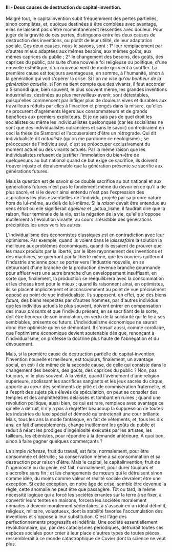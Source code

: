 #### III - Deux causes de destruction du capital-invention.

Malgré tout, le capitalinvention subit fréquemment des pertes partielles, sinon complètes, et, quoique destinées à être comblées avec avantage, elles ne laissent pas d'être momentanément ressenties avec douleur. Pour juger de la gravité de ces pertes, distinguons entre les deux causes de destruction des inventions, ou plutôt de leur utilité, de leur adaptation sociale. Ces deux causes, nous le savons, sont : 1° leur remplacement par d'autres mieux adaptées aux mêmes besoins, aux mêmes goûts, aux mêmes caprices du publie ; 2° le changement des besoins, des goûts, des caprices du public, par suite d'une nouvelle foi religieuse ou politique, d'une nouvelle esthétique, d'un nouveau vent de mode qui vient à souffler. La première cause est toujours avantageuse, en somme, à l'humanité, sinon à la génération qui voit s'opérer la crise. Si l'on _ne vise qu'au bonheur de la génération actuelle,_ si l'on ne tient compte que des vivants, il faut accorder à Sismondi que, bien souvent, le plus souvent même, les grandes inventions industrielles, destinées au plus merveilleux avenir, sont détestables, puisqu'elles commencent par infliger plus de douleurs vives et durables aux travailleurs réduits par elles à l'inaction et plongés dans la misère, qu'elles ne procurent d'agréments légers aux consommateurs et de grands bénéfices aux premiers exploiteurs. Et je ne sais pas de quel droit les socialistes ou même les individualistes quelconques (car les socialistes ne sont que des individualistes outranciers et sans le savoir) contrediraient en ceci la thèse de Sismondi et l'accuseraient d'être un rétrograde. Qui dit individualiste dit _actualiste_ (qu'on me pardonne ce néologisme) ; se préoccuper de l'individu seul, c'est se préoccuper exclusivement du moment actuel ou des vivants actuels. Par la même raison que les individualistes refusent de justifier l'immolation du bien-être de quelquesuns au but national quand ce but exige ce sacrifice, ils doivent trouver injuste et déraisonnable que la génération présente se sacrifie aux générations futures.

Mais la question est de savoir si ce double sacrifice au but national et aux générations futures n'est pas le fondement même du devoir en ce qu'il a de plus sacré, et si le devoir ainsi entendu n'est pas l'expression des aspirations les plus essentielles de l'individu, projeté par sa propre nature hors de lui-même, au delà de lui-même. Si la _raison_ devait être entendue au sens étroit où elle signifierait _égoïsme_ et _actua_lisme, il faudrait dire que la raison, fleur terminale de la vie, est la négation de la vie, qu'elle s'oppose inutilement à l'évolution vivante, au cours irrésistible des générations précipitées les unes vers les autres.

L'individualisme des économistes classiques est en contradiction avec leur optimisme. Par exemple, quand ils voient dans le _laissezfaire_ la solution la meilleure aux problèmes économiques, quand ils essaient de prouver que les maux produits par la liberté, par le libre rayonnement des inventions et des machines, se guériront par la liberté même, que les ouvriers quitteront l'industrie ancienne pour se porter vers l'industrie nouvelle, en se détournant d'une branche de la production devenue branche gourmande pour affluer vers une autre branche d'un développement insuffisant, en sorte que, finalement, la production se rééquilibrera avec la consommation et les choses iront pour le mieux ; quand ils raisonnent ainsi, en optimistes, ils se placent implicitement et inconsciemment au point de vue précisément opposé au point de vue individualiste. Ils supposent, en effet, que des biens _futurs,_ des biens respectés par d'autres hommes, par d'autres individus que les individus actuels le plus souvent, doivent entrer en compensation des maux _présents_ et que l'individu présent, en se sacrifiant de la sorte, doit être heureux de son immolation, en vertu de la solidarité qui le lie à ses semblables, présents ou futurs. L'individualisme économique ne saurait donc être optimiste qu'en se démontant. Il s'ensuit aussi, comme corollaire, que l'optimisme économique devient soutenable dès que, renonçant à l'individualisme, on professe la doctrine plus haute de l'abnégation et du dévouement.

Mais, si la première cause de destruction partielle du capital-invention, l'invention nouvelle et meilleure, est toujours, finalement, un avantage social, en est-il de même de la seconde cause, de celle qui consiste dans le changement des besoins, des goûts, des caprices du public ? Non, pas toujours, ni le plus souvent. A la vérité, quand l'avènement d'une religion supérieure, abolissant les sacrifices sanglants et les jeux sacrés du cirque, apporte au cœur des sentiments de pitié et de commisération fraternelle, et à l'esprit des sujets plus élevés de spéculation, on peut se consoler des temples et des amphithéâtres délaissés et tombant en ruines ; quand une révolution politique, aussi bien, ce qui est rare, remplace avec avantage ce qu'elle a détruit, il n'y a pas à regretter beaucoup la suppression de toutes les industries du luxe spécial et démodé qu'entretenait une cour brillante. Mais, tous les ans la mode fantasque, en fait de vêtements, et, tous les dix ans, en fait d'ameublements, change inutilement les goûts du public et réduit à néant les prodiges d'ingéniosité exécutés par les artistes, les tailleurs, les ébénistes, pour répondre à la demande antérieure. À quoi bon, sinon à faire gagner quelques commerçants ?

La simple _richesse,_ fruit du travail, est faite, normalement, pour être consommée et détruite ; sa conservation même a sa consommation et sa destruction pour raison d'être. Mais le capital, le capitalinvention, fruit de l'ingéniosité ou du génie, est fait, normalement, pour durer toujours et s'accroître sans fin ; et les changements de mœurs qui le détruisent sinon comme idée, du moins comme valeur et réalité sociale devraient être une exception. Si cette exception, en notre âge de crise, semble être devenue la règle, cette anomalie ne peut être que passagère. Tôt ou tard, la même nécessité logique qui a forcé les sociétés errantes sur la terre à se fixer, à convertir leurs tentes en maisons, forcera les sociétés moralement nomades à devenir moralement sédentaires, à s'asseoir en un idéal définitif, religieux, militaire, voluptueux, dont la stabilité favorise l'accumulation des inventions et s'oppose à leur substitution. C'est l'âge des perfectionnements progressifs et indéfinis. Une société essentiellement révolutionnaire, qui, par des cataclysmes périodiques, détruirait toutes ses espèces sociales pour créer à leur place d'autres types de toutes pièces, ressemblerait à ce monde catastrophique de Cuvier dont la science ne veut plus.
